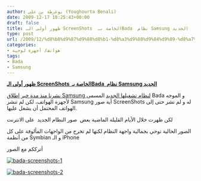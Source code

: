 ```yaml
---
author: يوغرطة بن علي (Youghourta Benali)
date: 2009-12-17 18:25:43+00:00
draft: false
title: ظهور أولى الـ ScreenShots  الخاصة بـBada  نظام Samsung الجديد
type: post
url: /2009/12/%d8%b8%d9%87%d9%88%d8%b1-%d8%a3%d9%88%d9%84%d9%89-%d8%a7%d9%84%d9%80-screenshots-%d8%a7%d9%84%d8%ae%d8%a7%d8%b5%d8%a9-%d8%a8%d9%80bada-%d9%86%d8%b8%d8%a7%d9%85-samsung-%d8%a7%d9%84%d8%ac%d8%af%d9%8a/
categories:
- هواتف/ أجهزة لوحية
tags:
- Bada
- Samsung
---
```


[**ظهور أولى الـ ScreenShots  الخاصة بـBada  نظام Samsung الجديد**](https://www.it-scoop.com/2009/12/%d8%b8%d9%87%d9%88%d8%b1-%d8%a3%d9%88%d9%84%d9%89-%d8%a7%d9%84%d9%80-screenshots-%d8%a7%d9%84%d8%ae%d8%a7%d8%b5%d8%a9-%d8%a8%d9%80bada-%d9%86%d8%b8%d8%a7%d9%85-samsung-%d8%a7%d9%84%d8%ac%d8%af%d9%8a/)



[نشرنا منذ مدة خبر إطلاق Samsung لنظام تشغيلها الجديد](../../../../../2009/11/samsung-%d8%aa%d8%b9%d9%84%d9%86-%d8%b9%d9%86-bada-%d9%86%d8%b8%d8%a7%d9%85-%d8%aa%d8%b4%d8%ba%d9%8a%d9%84-%d8%ac%d8%af%d9%8a%d8%af-%d9%84%d9%84%d9%87%d9%88%d8%a7%d8%aa%d9%81/) المسمى Bada و الموجه لأجهزة الهواتف، لكن لم تنشر Samsung أية صور ScreenShots له و لم تشر حتى إلى الهواتف المحتمل أن يشغل عليها.

لكن ظهرت خلال الأيام القليلة الماضية بعض  صور النظام الجديد  على الانترنت

الصور الحالية توحي بجمالية واجهة النظام لكنها لم تخرج من الواجهات المألوفة على كل من أنظمة Symbian و الـ iPhone

أترككم مع الصور

[![bada-screenshots-1](https://www.it-scoop.com/wp-content/uploads/2009/12/bada-screenshots-1.jpg)
](https://www.it-scoop.com/2009/12/%d8%b8%d9%87%d9%88%d8%b1-%d8%a3%d9%88%d9%84%d9%89-%d8%a7%d9%84%d9%80-screenshots-%d8%a7%d9%84%d8%ae%d8%a7%d8%b5%d8%a9-%d8%a8%d9%80bada-%d9%86%d8%b8%d8%a7%d9%85-samsung-%d8%a7%d9%84%d8%ac%d8%af%d9%8a/)

[![bada-screenshots-2](https://www.it-scoop.com/wp-content/uploads/2009/12/bada-screenshots-2.jpg)
](https://www.it-scoop.com/2009/12/%d8%b8%d9%87%d9%88%d8%b1-%d8%a3%d9%88%d9%84%d9%89-%d8%a7%d9%84%d9%80-screenshots-%d8%a7%d9%84%d8%ae%d8%a7%d8%b5%d8%a9-%d8%a8%d9%80bada-%d9%86%d8%b8%d8%a7%d9%85-samsung-%d8%a7%d9%84%d8%ac%d8%af%d9%8a/)
